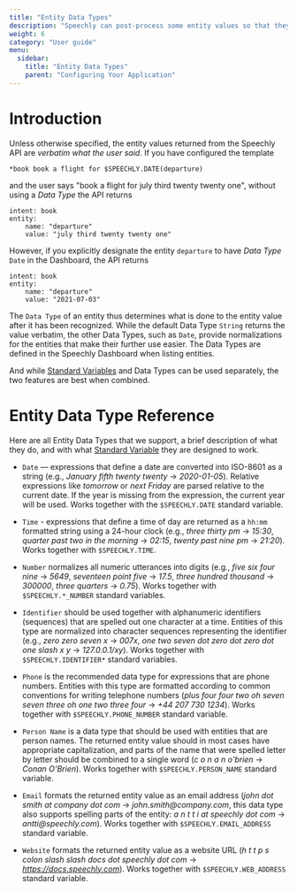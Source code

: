 ```yaml
---
title: "Entity Data Types"
description: "Speechly can post-process some entity values so that they are returned in a more structured format. This is done by assigning the entity to have an appropriate Data Type in the Dashboard."
weight: 6
category: "User guide"
menu:
  sidebar:
    title: "Entity Data Types"
    parent: "Configuring Your Application"
---
```

# Introduction
Unless otherwise specified, the entity values returned from the Speechly API are *verbatim what the user said*. If you have configured the template
```
*book book a flight for $SPEECHLY.DATE(departure)
```
and the user says "book a flight for july third twenty twenty one", without using a *Data Type* the API returns
```
intent: book
entity:
    name: "departure"
    value: "july third twenty twenty one"
```
However, if you explicitly designate the entity `departure` to have *Data Type* `Date` in the Dashboard, the API returns
```
intent: book
entity:
    name: "departure"
    value: "2021-07-03"
```
The `Data Type` of an entity thus determines what is done to the entity value after it has been recognized. While the default Data Type `String` returns the value verbatim, the other Data Types, such as `Date`, provide normalizations for the entities that make their further use easier. The Data Types are defined in the Speechly Dashboard when listing entities.

And while [Standard Variables](/slu-examples/standard-variables/) and Data Types can be used separately, the two features are best when combined.


# Entity Data Type Reference

Here are all Entity Data Types that we support, a brief description of what they do, and with what [Standard Variable](/slu-examples/standard-variables/) they are designed to work.

* `Date` — expressions that define a date are converted into ISO-8601 as a string (e.g., _January fifth twenty twenty_ → _2020-01-05_). Relative expressions like _tomorrow_ or _next Friday_ are parsed relative to the current date. If the year is missing from the expression, the current year will be used. Works together with the `$SPEECHLY.DATE` standard variable.

* `Time` - expressions that define a time of day are returned as a `hh:mm` formatted string using a 24-hour clock (e.g., _three thirty pm_ → _15:30_, _quarter past two in the morning_ → _02:15_, _twenty past nine pm_ → _21:20_). Works together with `$SPEECHLY.TIME`.

* `Number` normalizes all numeric utterances into digits (e.g., _five six four nine_ → _5649_, _seventeen point five_ → _17.5_, _three hundred thousand_ → _300000_, _three quarters_ → _0.75_). Works together with `$SPEECHLY.*_NUMBER` standard variables.

* `Identifier` should be used together with alphanumeric identifiers (sequences) that are spelled out one character at a time. Entities of this type are normalized into character sequences representing the identifier (e.g., _zero zero seven x_ → _007x_, _one two seven dot zero dot zero dot one slash x y_ → _127.0.0.1/xy_). Works together with `$SPEECHLY.IDENTIFIER*` standard variables.

* `Phone` is the recommended data type for expressions that are phone numbers. Entities with this type are formatted according to common conventions for writing telephone numbers (_plus four four two oh seven seven three oh one two three four_ → _+44 207 730 1234_). Works together with `$SPEECHLY.PHONE_NUMBER` standard variable.

* `Person Name` is a data type that should be used with entities that are person names. The returned entity value should in most cases have appropriate capitalization, and parts of the name that were spelled letter by letter should be combined to a single word (_c o n a n o'brien_ → _Conan O'Brien_). Works together with `$SPEECHLY.PERSON_NAME` standard variable.

* `Email` formats the returned entity value as an email address (_john dot smith at company dot com_ → _john.smith@company.com_, this data type also supports spelling parts of the entity: _a n t t i at speechly dot com_ → _antti@speechly.com_). Works together with `$SPEECHLY.EMAIL_ADDRESS` standard variable.

* `Website` formats the returned entity value as a website URL (_h t t p s colon slash slash docs dot speechly dot com_ → _https://docs.speechly.com_). Works together with `$SPEECHLY.WEB_ADDRESS` standard variable.
